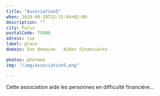 ```yaml
---
title: "Association5"
when: 2019-09-29T12:15:44+02:00
description: ""
city: Paris 
postalCode: 75000
adress: rue
label: place
domain: Son domaine   Aides financières

photos: photooo
img: "/img/association5.png"

---
```

Cette association aide les personnes en difficulté financière...